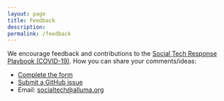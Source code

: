 ```yaml
---
layout: page
title: Feedback
description:
permalink: /feedback
---
```


We encourage feedback and contributions to the <a href="/playbook/">Social Tech Response Playbook (COVID-19)</a>. How you can share your comments/ideas:

* <a href="https://forms.gle/TaYMLWJYp9ekTbXW9" target="blank">Complete the form</a>
* <a href="https://github.com/socialtechus/socialtechus.github.io/issues">Submit a GitHub issue</a>
* Email: <a href="mailto:socialtech@alluma.org">socialtech@alluma.org</a>
